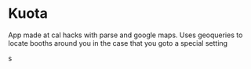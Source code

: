 # Kuota
App made at cal hacks with parse and google maps. Uses geoqueries to locate booths around you in the case that you goto a special setting



s
